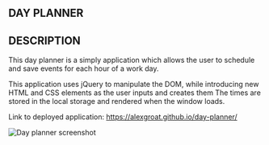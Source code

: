 ## **DAY PLANNER** ##

## DESCRIPTION ##

This day planner is a simply application which allows the user to schedule and save events for each hour of a work day. 

This application uses jQuery to manipulate the DOM, while introducing new HTML and CSS elements as the user inputs and creates them
The times are stored in the local storage and rendered when the window loads. 


Link to deployed application: https://alexgroat.github.io/day-planner/
 
 

![Day planner screenshot](https://user-images.githubusercontent.com/88314794/136678595-e0d7a693-18e4-410b-9f03-8b2fda3b1cf3.png)
